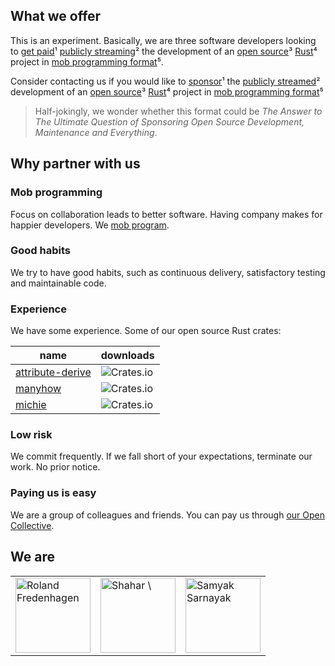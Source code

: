 ## What we offer

This is an experiment.
Basically, we are three software developers looking to
<ins>get paid</ins>¹
<ins>publicly streaming</ins>²
the development of an
<ins>open source</ins>³
<ins>Rust</ins>⁴
project in
<ins>mob programming format</ins>⁵.

<!-- PORMP -->

Consider contacting us if you would like to
<ins>sponsor</ins>¹
the
<ins>publicly streamed</ins>²
development of an
<ins>open source</ins>³
<ins>Rust</ins>⁴
project in
<ins>mob programming format</ins>⁵

> Half-jokingly, we wonder whether this format could be
> *The Answer to The Ultimate Question of Sponsoring Open Source Development,
> Maintenance and Everything*.

## Why partner with us

### Mob programming

Focus on collaboration leads to better software.
Having company makes for happier developers.
We [mob program][mob programming].

### Good habits

We try to have good habits,
such as continuous delivery,
satisfactory testing and maintainable code.

### Experience

We have some experience.
Some of our open source Rust crates:

   | name | downloads |
   |-|-|
   | [attribute-derive](https://crates.io/crates/attribute-derive) | ![Crates.io](https://img.shields.io/crates/d/attribute-derive) |
   | [manyhow](https://crates.io/crates/manyhow) | ![Crates.io](https://img.shields.io/crates/d/manyhow) |
   | [michie](https://crates.io/crates/michie) | ![Crates.io](https://img.shields.io/crates/d/michie) |

<!-- We can upskill other developers, by including them in our sessions, for free. -->
<!-- We will honor your priorities and the project's existing commitments. -->

### Low risk

We commit frequently.
If we fall short of your expectations, terminate our work.
No prior notice.

### Paying us is easy

We are a group of colleagues and friends.
You can pay us through [our Open Collective].

## We are

<table><tr>
<td><a href="https://github.com/ModProg"><img
  alt="Roland Fredenhagen" width="120"
  src="https://avatars.githubusercontent.com/u/11978847?v=4"
></a></td>
<td><a href="https://github.com/mightyiam"><img
  alt="Shahar \"Dawn\" Or" width="120"
  src="https://avatars.githubusercontent.com/u/635591?v=4"
></a></td>
<td><a href="https://github.com/Samyak2"><img
  alt="Samyak Sarnayak" width="120"
  src="https://avatars.githubusercontent.com/u/34161949?v=4"
></a></td>
</tr></table>

[mob programming]: https://www.remotemobprogramming.org/
[our Open Collective]: https://opencollective.com/molybdenumsoftware
